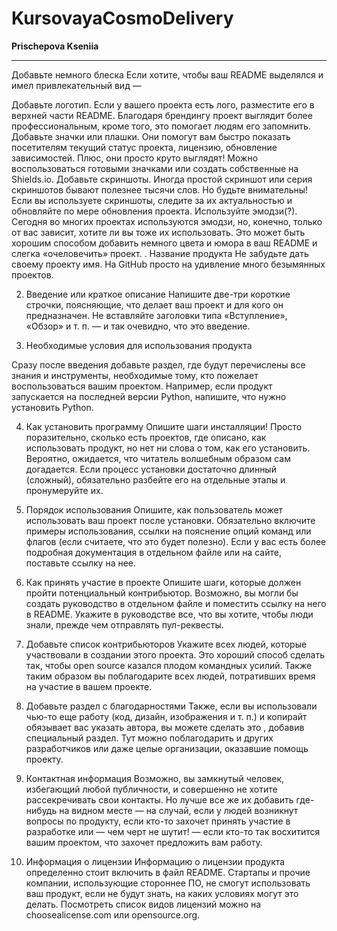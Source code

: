 # KursovayaCosmoDelivery
**Prischepova Kseniia**
***
Добавьте немного блеска
Если хотите, чтобы ваш README выделялся и имел привлекательный вид —

Добавьте логотип. Если у вашего проекта есть лого, разместите его в верхней части README. Благодаря брендингу проект выглядит более профессиональным, кроме того, это помогает людям его запомнить.
Добавьте значки или плашки. Они помогут вам быстро показать посетителям текущий статус проекта, лицензию, обновление зависимостей. Плюс, они просто круто выглядят! Можно воспользоваться готовыми значками или создать собственные на Shields.io.
Добавьте скриншоты. Иногда простой скриншот или серия скриншотов бывают полезнее тысячи слов. Но будьте внимательны! Если вы используете скриншоты, следите за их актуальностью и обновляйте по мере обновления проекта.
Используйте эмодзи(?). Сегодня во многих проектах используются эмодзи, но, конечно, только от вас зависит, хотите ли вы тоже их использовать. Это может быть хорошим способом добавить немного цвета и юмора в ваш README и слегка «очеловечить» проект.
. Название продукта
Не забудьте дать своему проекту имя. На GitHub просто на удивление много безымянных проектов.

2. Введение или краткое описание
Напишите две-три короткие строчки, поясняющие, что делает ваш проект и для кого он предназначен. Не вставляйте заголовки типа «Вступление», «Обзор» и т. п. — и так очевидно, что это введение.

3. Необходимые условия для использования продукта
 
Сразу после введения добавьте раздел, где будут перечислены все знания и инструменты, необходимые тому, кто пожелает воспользоваться вашим проектом. Например, если продукт запускается на последней версии Python, напишите, что нужно установить Python.

4. Как установить программу
Опишите шаги инсталляции! Просто поразительно, сколько есть проектов, где описано, как использовать продукт, но нет ни слова о том, как его установить. Вероятно, ожидается, что читатель волшебным образом сам догадается. Если процесс установки достаточно длинный (сложный), обязательно разбейте его на отдельные этапы и пронумеруйте их.

5. Порядок использования
Опишите, как пользователь может использовать ваш проект после установки. Обязательно включите примеры использования, ссылки на пояснение опций команд или флагов (если считаете, что это будет полезно). Если у вас есть более подробная документация в отдельном файле или на сайте, поставьте ссылку на нее.

6. Как принять участие в проекте
Опишите шаги, которые должен пройти потенциальный контрибьютор. Возможно, вы могли бы создать руководство в отдельном файле и поместить ссылку на него в README. Укажите в руководстве все, что вы хотите, чтобы люди знали, прежде чем отправлять пул-реквесты.

7. Добавьте список контрибьюторов
Укажите всех людей, которые участвовали в создании этого проекта. Это хороший способ сделать так, чтобы open source казался плодом командных усилий. Также таким образом вы поблагодарите всех людей, потративших время на участие в вашем проекте.

8. Добавьте раздел с благодарностями
Также, если вы использовали чью-то еще работу (код, дизайн, изображения и т. п.) и копирайт обязывает вас указать автора, вы можете сделать это , добавив специальный раздел. Тут можно поблагодарить и других разработчиков или даже целые организации, оказавшие помощь проекту.

9. Контактная информация
Возможно, вы замкнутый человек, избегающий любой публичности, и совершенно не хотите рассекречивать свои контакты. Но лучше все же их добавить где-нибудь на видном месте — на случай, если у людей возникнут вопросы по продукту, если кто-то захочет принять участие в разработке или — чем черт не шутит! — если кто-то так восхитится вашим проектом, что захочет предложить вам работу.

10. Информация о лицензии
Информацию о лицензии продукта определенно стоит включить в файл README. Стартапы и прочие компании, использующие стороннее ПО, не смогут использовать ваш продукт, если не будут знать, на каких условиях могут это делать. Посмотреть список видов лицензий можно на choosealicense.com или opensource.org.
